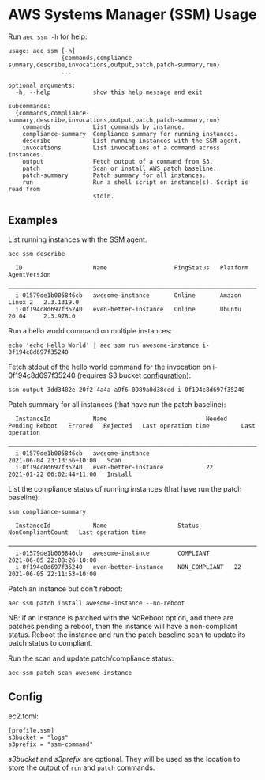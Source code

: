 # AWS Systems Manager (SSM) Usage

Run `aec ssm -h` for help:

```
usage: aec ssm [-h]
               {commands,compliance-summary,describe,invocations,output,patch,patch-summary,run}
               ...

optional arguments:
  -h, --help            show this help message and exit

subcommands:
  {commands,compliance-summary,describe,invocations,output,patch,patch-summary,run}
    commands            List commands by instance.
    compliance-summary  Compliance summary for running instances.
    describe            List running instances with the SSM agent.
    invocations         List invocations of a command across instances.
    output              Fetch output of a command from S3.
    patch               Scan or install AWS patch baseline.
    patch-summary       Patch summary for all instances.
    run                 Run a shell script on instance(s). Script is read from
                        stdin.
```

## Examples

List running instances with the SSM agent.

```
aec ssm describe

  ID                    Name                   PingStatus   Platform         AgentVersion
 ─────────────────────────────────────────────────────────────────────────────────────────
  i-01579de1b005846cb   awesome-instance       Online       Amazon Linux 2   2.3.1319.0
  i-0f194c8d697f35240   even-better-instance   Online       Ubuntu 20.04     2.3.978.0
```

Run a hello world command on multiple instances:

```
echo 'echo Hello World' | aec ssm run awesome-instance i-0f194c8d697f35240
```

Fetch stdout of the hello world command for the invocation on i-0f194c8d697f35240 (requires S3 bucket [configuration](##Config)):

```
ssm output 3dd3482e-20f2-4a4a-a9f6-0989a0d38ced i-0f194c8d697f35240
```

Patch summary for all instances (that have run the patch baseline):

```
  InstanceId            Name                            Needed   Pending Reboot   Errored   Rejected   Last operation time         Last operation
 ─────────────────────────────────────────────────────────────────────────────────────────────────────────────────────────────────────────────────────
  i-01579de1b005846cb   awesome-instance                                                               2021-06-04 23:13:56+10:00   Scan
  i-0f194c8d697f35240   even-better-instance            22                                             2021-01-22 06:02:44+11:00   Install
```

List the compliance status of running instances (that have run the patch baseline):

```
ssm compliance-summary

  InstanceId            Name                    Status          NonCompliantCount   Last operation time  
 ───────────────────────────────────────────────────────────────────────────────────────────────────────────────────────
  i-01579de1b005846cb   awesome-instance        COMPLIANT                           2021-06-05 22:08:26+10:00  
  i-0f194c8d697f35240   even-better-instance    NON_COMPLIANT   22                  2021-06-05 22:11:53+10:00  
```

Patch an instance but don't reboot:

```
aec ssm patch install awesome-instance --no-reboot
```

NB: if an instance is patched with the NoReboot option, and there are patches pending a reboot, then the instance will have a non-compliant status. Reboot the instance and run the patch baseline scan to update its patch status to compliant.

Run the scan and update patch/compliance status:

```
aec ssm patch scan awesome-instance
```

## Config

ec2.toml:

```
[profile.ssm]
s3bucket = "logs"
s3prefix = "ssm-command"
```

_s3bucket_ and _s3prefix_ are optional. They will be used as the location to store the output of `run` and `patch` commands.

